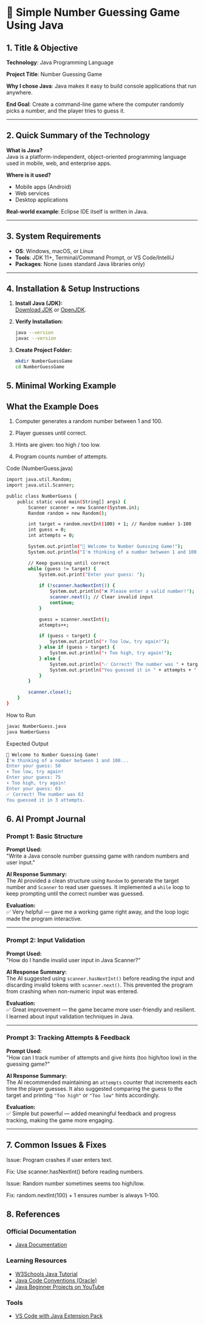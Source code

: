# 🎲 Simple Number Guessing Game Using Java  

## 1. Title & Objective  
**Technology**: Java Programming Language  

**Project Title**: Number Guessing Game  

**Why I chose Java**: Java makes it easy to build console applications that run anywhere.  

**End Goal**: Create a command-line game where the computer randomly picks a number, and the player tries to guess it.  

---

## 2. Quick Summary of the Technology  

**What is Java?**  
Java is a platform-independent, object-oriented programming language used in mobile, web, and enterprise apps.  

**Where is it used?**  
- Mobile apps (Android)  
- Web services  
- Desktop applications  

**Real-world example**: Eclipse IDE itself is written in Java.  

---

## 3. System Requirements  
- **OS**: Windows, macOS, or Linux  
- **Tools**: JDK 11+, Terminal/Command Prompt, or VS Code/IntelliJ  
- **Packages**: None (uses standard Java libraries only)  

---

## 4. Installation & Setup Instructions  

1. **Install Java (JDK):**  
   [Download JDK](https://www.oracle.com/java/technologies/downloads/) or [OpenJDK](https://openjdk.org/).  

2. **Verify Installation:**  
   ```bash
   java --version
   javac --version
3. **Create Project Folder:**
    ```bash
    mkdir NumberGuessGame
    cd NumberGuessGame

## 5. Minimal Working Example
## What the Example Does

1. Computer generates a random number between 1 and 100.

2. Player guesses until correct.

3. Hints are given: too high / too low.

4. Program counts number of attempts.

Code (NumberGuess.java)
```bash
import java.util.Random;
import java.util.Scanner;

public class NumberGuess {
    public static void main(String[] args) {
        Scanner scanner = new Scanner(System.in);
        Random random = new Random();

        int target = random.nextInt(100) + 1; // Random number 1-100
        int guess = 0;
        int attempts = 0;

        System.out.println("🎲 Welcome to Number Guessing Game!");
        System.out.println("I'm thinking of a number between 1 and 100...");

        // Keep guessing until correct
        while (guess != target) {
            System.out.print("Enter your guess: ");
            
            if (!scanner.hasNextInt()) {
                System.out.println("❌ Please enter a valid number!");
                scanner.next(); // Clear invalid input
                continue;
            }

            guess = scanner.nextInt();
            attempts++;

            if (guess < target) {
                System.out.println("⬆️ Too low, try again!");
            } else if (guess > target) {
                System.out.println("⬇️ Too high, try again!");
            } else {
                System.out.println("✅ Correct! The number was " + target);
                System.out.println("You guessed it in " + attempts + " attempts.");
            }
        }

        scanner.close();
    }
}
```

How to Run
```bash
javac NumberGuess.java
java NumberGuess
```

Expected Output
```bash
🎲 Welcome to Number Guessing Game!
I'm thinking of a number between 1 and 100...
Enter your guess: 50
⬆️ Too low, try again!
Enter your guess: 75
⬇️ Too high, try again!
Enter your guess: 63
✅ Correct! The number was 63
You guessed it in 3 attempts.
```
## 6. AI Prompt Journal

### Prompt 1: Basic Structure  
**Prompt Used:**  
"Write a Java console number guessing game with random numbers and user input."  

**AI Response Summary:**  
The AI provided a clean structure using `Random` to generate the target number and `Scanner` to read user guesses. It implemented a `while` loop to keep prompting until the correct number was guessed.  

**Evaluation:**  
✅ Very helpful — gave me a working game right away, and the loop logic made the program interactive.  

---

### Prompt 2: Input Validation  
**Prompt Used:**  
"How do I handle invalid user input in Java Scanner?"  

**AI Response Summary:**  
The AI suggested using `scanner.hasNextInt()` before reading the input and discarding invalid tokens with `scanner.next()`. This prevented the program from crashing when non-numeric input was entered.  

**Evaluation:**  
✅ Great improvement — the game became more user-friendly and resilient. I learned about input validation techniques in Java.  

---

### Prompt 3: Tracking Attempts & Feedback  
**Prompt Used:**  
"How can I track number of attempts and give hints (too high/too low) in the guessing game?"  

**AI Response Summary:**  
The AI recommended maintaining an `attempts` counter that increments each time the player guesses. It also suggested comparing the guess to the target and printing `"Too high"` or `"Too low"` hints accordingly.  

**Evaluation:**  
✅ Simple but powerful — added meaningful feedback and progress tracking, making the game more engaging.  

---
## 7. Common Issues & Fixes

Issue: Program crashes if user enters text.

Fix: Use scanner.hasNextInt() before reading numbers.

Issue: Random number sometimes seems too high/low.

Fix: random.nextInt(100) + 1 ensures number is always 1–100.

## 8. References

### Official Documentation
- [Java Documentation](https://docs.oracle.com/en/java/)

### Learning Resources
- [W3Schools Java Tutorial](https://www.w3schools.com/java/)
- [Java Code Conventions (Oracle)](https://www.oracle.com/java/technologies/javase/codeconventions-introduction.html)
- [Java Beginner Projects on YouTube](https://www.youtube.com/results?search_query=java+beginner+projects)

### Tools
- [VS Code with Java Extension Pack](https://marketplace.visualstudio.com/items?itemName=vscjava.vscode-java-pack)
